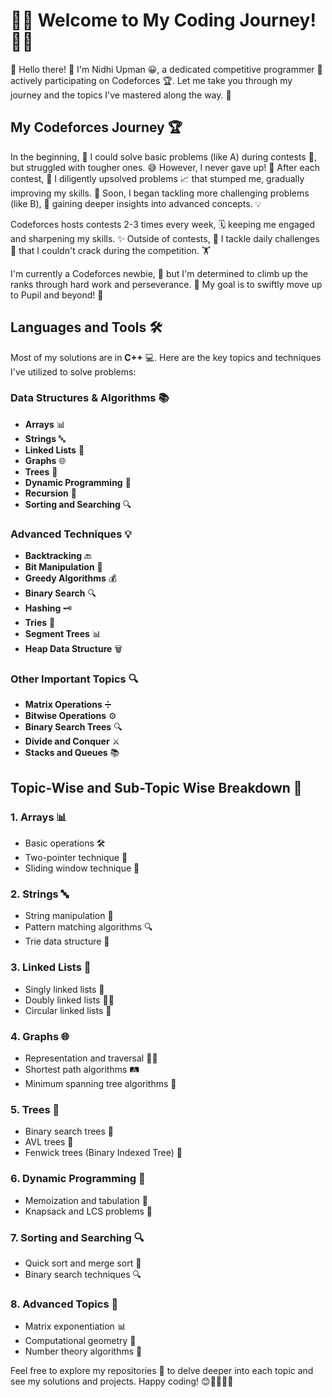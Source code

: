 

# 🚀✨ Welcome to My Coding Journey! 🚀✨

👋 Hello there! 👋 I'm Nidhi Upman 😀, a dedicated competitive programmer 🌟 actively participating on Codeforces 🏆. Let me take you through my journey and the topics I've mastered along the way. 🚀

## My Codeforces Journey 🏆
In the beginning, 🥳 I could solve basic problems (like A) during contests 🏁, but struggled with tougher ones. 😅 However, I never gave up! 💪 After each contest, 🏁 I diligently upsolved problems 📈 that stumped me, gradually improving my skills. 🔧 Soon, I began tackling more challenging problems (like B), 🧠 gaining deeper insights into advanced concepts. 💡

Codeforces hosts contests 2-3 times every week, 🗓️ keeping me engaged and sharpening my skills. ✨ Outside of contests, 🏁 I tackle daily challenges 📅 that I couldn't crack during the competition. 🏋️

I'm currently a Codeforces newbie, 👶 but I'm determined to climb up the ranks through hard work and perseverance. 💪 My goal is to swiftly move up to Pupil and beyond! 🚀



## Languages and Tools 🛠️

Most of my solutions are in **C++** 💻. Here are the key topics and techniques I've utilized to solve problems:

### Data Structures & Algorithms 📚

- **Arrays** 📊
- **Strings** 🔤
- **Linked Lists** 🔗
- **Graphs** 🌐
- **Trees** 🌳
- **Dynamic Programming** 🧩
- **Recursion** 🔄
- **Sorting and Searching** 🔍

### Advanced Techniques 💡

- **Backtracking** 🔙
- **Bit Manipulation** 🔢
- **Greedy Algorithms** 💰
- **Binary Search** 🔍
- **Hashing** 🗝️
- **Tries** 🌳
- **Segment Trees** 📊
- **Heap Data Structure** 🗑️

### Other Important Topics 🔍

- **Matrix Operations** ➗
- **Bitwise Operations** ⚙️
- **Binary Search Trees** 🔍
- **Divide and Conquer** ⚔️
- **Stacks and Queues** 📚

## Topic-Wise and Sub-Topic Wise Breakdown 📂

### 1. Arrays 📊

- Basic operations 🛠️
- Two-pointer technique 👬
- Sliding window technique 🚪

### 2. Strings 🔤

- String manipulation 🔄
- Pattern matching algorithms 🔍
- Trie data structure 🌳

### 3. Linked Lists 🔗

- Singly linked lists 🧵
- Doubly linked lists 🔗🔗
- Circular linked lists 🔄

### 4. Graphs 🌐

- Representation and traversal 🚶‍♂️
- Shortest path algorithms 🛤️
- Minimum spanning tree algorithms 🌳

### 5. Trees 🌳

- Binary search trees 🌲
- AVL trees 🌳
- Fenwick trees (Binary Indexed Tree) 🌳

### 6. Dynamic Programming 🧩

- Memoization and tabulation 📝
- Knapsack and LCS problems 🎒

### 7. Sorting and Searching 🔍

- Quick sort and merge sort 🔄
- Binary search techniques 🔍

### 8. Advanced Topics 🌟

- Matrix exponentiation 📊
- Computational geometry 📐
- Number theory algorithms 🔢

Feel free to explore my repositories 📂 to delve deeper into each topic and see my solutions and projects. Happy coding! 😊👩‍💻👨‍💻

